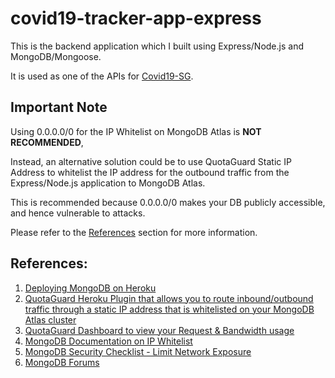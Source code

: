 # covid19-tracker-app-express

This is the backend application which I built using Express/Node.js and MongoDB/Mongoose.

It is used as one of the APIs for [Covid19-SG](https://github.com/melvincwng/covid19-tracker-app).

## Important Note

Using 0.0.0.0/0 for the IP Whitelist on MongoDB Atlas is **NOT RECOMMENDED**, 

Instead, an alternative solution could be to use QuotaGuard Static IP Address to whitelist the IP address for the outbound traffic from the Express/Node.js application to MongoDB Atlas.

This is recommended because 0.0.0.0/0 makes your DB publicly accessible, and hence vulnerable to attacks.

Please refer to the [References](#references) section for more information.

## References:

1. [Deploying MongoDB on Heroku](https://www.mongodb.com/developer/products/atlas/use-atlas-on-heroku/#configuring-heroku-ip-addresses-in-mongodb-atlas)
2. [QuotaGuard Heroku Plugin that allows you to route inbound/outbound traffic through a static IP address that is whitelisted on your MongoDB Atlas cluster](https://www.quotaguard.com/docs/language-platform/mongo-db/connect-mongodb-static-ip/)
3. [QuotaGuard Dashboard to view your Request & Bandwidth usage](https://www.quotaguard.com/dashboard/)
4. [MongoDB Documentation on IP Whitelist](https://www.mongodb.com/docs/atlas/security/ip-access-list/)
5. [MongoDB Security Checklist - Limit Network Exposure](https://www.mongodb.com/docs/manual/administration/security-checklist/#arrow-limit-network-exposure)
6. [MongoDB Forums](https://www.mongodb.com/community/forums/t/securing-a-0-0-0-0-database/181052)
